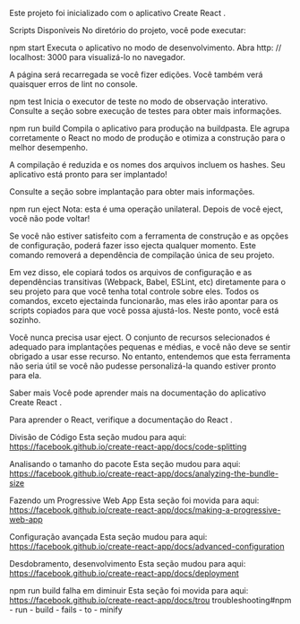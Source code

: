 Este projeto foi inicializado com o aplicativo Create React .

Scripts Disponíveis
No diretório do projeto, você pode executar:

npm start
Executa o aplicativo no modo de desenvolvimento.
Abra http: // localhost: 3000 para visualizá-lo no navegador.

A página será recarregada se você fizer edições.
Você também verá quaisquer erros de lint no console.

npm test
Inicia o executor de teste no modo de observação interativo.
Consulte a seção sobre execução de testes para obter mais informações.

npm run build
Compila o aplicativo para produção na buildpasta.
Ele agrupa corretamente o React no modo de produção e otimiza a construção para o melhor desempenho.

A compilação é reduzida e os nomes dos arquivos incluem os hashes.
Seu aplicativo está pronto para ser implantado!

Consulte a seção sobre implantação para obter mais informações.

npm run eject
Nota: esta é uma operação unilateral. Depois de você eject, você não pode voltar!

Se você não estiver satisfeito com a ferramenta de construção e as opções de configuração, poderá fazer isso ejecta qualquer momento. Este comando removerá a dependência de compilação única de seu projeto.

Em vez disso, ele copiará todos os arquivos de configuração e as dependências transitivas (Webpack, Babel, ESLint, etc) diretamente para o seu projeto para que você tenha total controle sobre eles. Todos os comandos, exceto ejectainda funcionarão, mas eles irão apontar para os scripts copiados para que você possa ajustá-los. Neste ponto, você está sozinho.

Você nunca precisa usar eject. O conjunto de recursos selecionados é adequado para implantações pequenas e médias, e você não deve se sentir obrigado a usar esse recurso. No entanto, entendemos que esta ferramenta não seria útil se você não pudesse personalizá-la quando estiver pronto para ela.

Saber mais
Você pode aprender mais na documentação do aplicativo Create React .

Para aprender o React, verifique a documentação do React .

Divisão de Código
Esta seção mudou para aqui: https://facebook.github.io/create-react-app/docs/code-splitting

Analisando o tamanho do pacote
Esta seção mudou para aqui: https://facebook.github.io/create-react-app/docs/analyzing-the-bundle-size

Fazendo um Progressive Web App
Esta seção foi movida para aqui: https://facebook.github.io/create-react-app/docs/making-a-progressive-web-app

Configuração avançada
Esta seção mudou para aqui: https://facebook.github.io/create-react-app/docs/advanced-configuration

Desdobramento, desenvolvimento
Esta seção mudou para aqui: https://facebook.github.io/create-react-app/docs/deployment

npm run build falha em diminuir
Esta seção foi movida para aqui: https://facebook.github.io/create-react-app/docs/trou troubleshooting#npm - run - build - fails - to - minify
